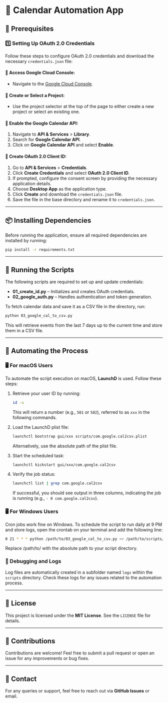 # 📅 Calendar Automation App

## 🚀 Prerequisites

### 1️⃣ Setting Up OAuth 2.0 Credentials

Follow these steps to configure OAuth 2.0 credentials and download the necessary `credentials.json` file:

#### 🔹 Access Google Cloud Console:
- Navigate to the [Google Cloud Console](https://console.cloud.google.com/).

#### 🔹 Create or Select a Project:
- Use the project selector at the top of the page to either create a new project or select an existing one.

#### 🔹 Enable the Google Calendar API:
1. Navigate to **API & Services** > **Library**.
2. Search for **Google Calendar API**.
3. Click on **Google Calendar API** and select **Enable**.

#### 🔹 Create OAuth 2.0 Client ID:
1. Go to **API & Services** > **Credentials**.
2. Click **Create Credentials** and select **OAuth 2.0 Client ID**.
3. If prompted, configure the consent screen by providing the necessary application details.
4. Choose **Desktop App** as the application type.
5. Click **Create** and download the `credentials.json` file.
6. Save the file in the base directory and rename it to `credentials.json`.

---

## 📦 Installing Dependencies

Before running the application, ensure all required dependencies are installed by running:

```sh
pip install -r requirements.txt
```

---

## 🔧 Running the Scripts

The following scripts are required to set up and update credentials:

- **01_create_id.py** – Initializes and creates OAuth credentials.
- **02_google_auth.py** – Handles authentication and token generation.

To fetch calendar data and save it as a CSV file in the directory, run:

```sh
python 03_google_cal_to_csv.py
```

This will retrieve events from the last 7 days up to the current time and store them in a CSV file.

---

## 🤖 Automating the Process

### 🖥️ For macOS Users

To automate the script execution on macOS, **LaunchD** is used. Follow these steps:

1. Retrieve your user ID by running:

   ```sh
   id -u
   ```

   This will return a number (e.g., `501` or `502`), referred to as `xxx` in the following commands.

2. Load the LaunchD plist file:

   ```sh
   launchctl bootstrap gui/xxx scripts/com.google.cal2csv.plist
   ```
   
   Alternatively, use the absolute path of the plist file.

3. Start the scheduled task:

   ```sh
   launchctl kickstart gui/xxx/com.google.cal2csv
   ```

4. Verify the job status:

   ```sh
   launchctl list | grep com.google.cal2csv
   ```

   If successful, you should see output in three columns, indicating the job is running (e.g., `- 0 com.google.cal2csv`).

### 🖥️ For Windows Users

Cron jobs work fine on Windows. To schedule the script to run daily at 9 PM and store logs, open the crontab on your terminal and add the following line:

```sh
0 21 * * * python /path/to/03_google_cal_to_csv.py >> /path/to/scripts/logs/out.log 2>> /path/to/scripts/logs/error.log
```
Replace /path/to/ with the absolute path to your script directory.

### 📝 Debugging and Logs

Log files are automatically created in a subfolder named `logs` within the `scripts` directory. Check these logs for any issues related to the automation process.

---

## 📜 License
This project is licensed under the **MIT License**. See the `LICENSE` file for details.

---

## 🤝 Contributions
Contributions are welcome! Feel free to submit a pull request or open an issue for any improvements or bug fixes.

---

## 📧 Contact
For any queries or support, feel free to reach out via **GitHub Issues** or email.

